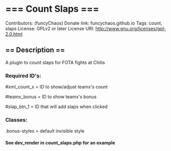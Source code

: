 # === Count Slaps ===
Contributors: (funcyChaos)
Donate link: funcychaos.github.io
Tags: count, slaps
License: GPLv2 or later
License URI: http://www.gnu.org/licenses/gpl-2.0.html

## == Description ==

A plugin to count slaps for FOTA fights at Chilis

### Required ID's:

#xml_count_x 	= ID to show/adjust teamx's count

#teamx_bonus 	= ID to show teamx's bonus

#slap_btn_1 	= ID that will add slaps when clicked

### Classes:

.bonus-styles = default invisible style

#### See dev_render in count_slaps.php for an example